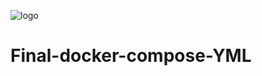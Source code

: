 ![logo](https://www.bing.com/images/search?view=detailV2&ccid=8LDuqhm6&id=E8B7526E6B7514C94599ED1E0B393EA4DC2850BC&thid=OIP.8LDuqhm6WLzw-eIe6q6_ngAAAA&mediaurl=https%3A%2F%2Fimages.freeimages.com%2F365%2Fimages%2Fistock%2Fpreviews%2F9291%2F92917985-funny-octopus.jpg&exph=416&expw=416&form=IRPFED&ck=81651610BE4EE7BF57B1A06F0D100956&reqid=9AF9EE7942754409B3FCF8C3BB4CF817&selectedindex=20&itb=0&idpp=insfeed&simid=608028110241291343&cdnurl=https%3A%2F%2Fth.bing.com%2Fth%2Fid%2FR.f0b0eeaa19ba58bcf0f9e21eeaaebf9e%3Frik%3DvFAo3KQ%252bOQse7Q%26pid%3DImgRaw%26r%3D0&vt=0)

# Final-docker-compose-YML
